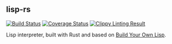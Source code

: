 lisp-rs
-------
[![Build
Status](https://travis-ci.org/jzhu98/lisp-rs.svg?style=flat-square&branch=develop)](https://travis-ci.org/jzhu98/lisp-rs)
[![Coverage Status](https://coveralls.io/repos/github/jzhu98/lisp-rs/badge.svg?style=flat-square&branch=develop)](https://coveralls.io/github/jzhu98/lisp-rs?branch=feature%2Fatom)
[![Clippy Linting Result](https://clippy.bashy.io/github/jzhu98/lisp-rs/develop/badge.svg?style=flat-square)](https://clippy.bashy.io/github/jzhu98/lisp-rs/develop/log)

Lisp interpreter, built with Rust and based on [Build Your Own Lisp](buildyourownlisp.com).
